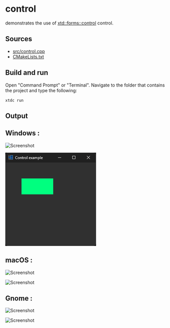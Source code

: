# control

demonstrates the use of [xtd::forms::control](https://gammasoft71.github.io/xtd/reference_guides/latest/classxtd_1_1forms_1_1control.html) control.

## Sources

* [src/control.cpp](src/control.cpp)
* [CMakeLists.txt](CMakeLists.txt)

## Build and run

Open "Command Prompt" or "Terminal". Navigate to the folder that contains the project and type the following:

```shell
xtdc run
```

## Output

## Windows :

![Screenshot](../../../../docs/pictures/examples/control_w.png)

![Screenshot](../../../../docs/pictures/examples/control_wd.png)

## macOS :

![Screenshot](../../../../docs/pictures/examples/control_m.png)

![Screenshot](../../../../docs/pictures/examples/control_md.png)

## Gnome :

![Screenshot](../../../../docs/pictures/examples/control_g.png)

![Screenshot](../../../../docs/pictures/examples/control_gd.png)
